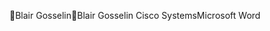 Blair Gosselin                                        B l a i r   G o s s e l i n    C i s c o   S y s t e m s     M i c r o s o f t   W o r d                 